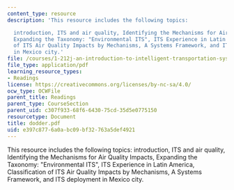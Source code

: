 ```yaml
---
content_type: resource
description: 'This resource includes the following topics:

  introduction, ITS and air quality, Identifying the Mechanisms for Air Quality Impacts,
  Expanding the Taxonomy: "Environmental ITS", ITS Experience in Latin America, Classification
  of ITS Air Quality Impacts by Mechanisms, A Systems Framework, and ITS deployment
  in Mexico city.'
file: /courses/1-212j-an-introduction-to-intelligent-transportation-systems-spring-2005/e397c8776a0abc09bf32763a5def4921_dodder.pdf
file_type: application/pdf
learning_resource_types:
- Readings
license: https://creativecommons.org/licenses/by-nc-sa/4.0/
ocw_type: OCWFile
parent_title: Readings
parent_type: CourseSection
parent_uid: c307f933-68f6-6430-75cd-35d5e0775150
resourcetype: Document
title: dodder.pdf
uid: e397c877-6a0a-bc09-bf32-763a5def4921
---
```

This resource includes the following topics:
introduction, ITS and air quality, Identifying the Mechanisms for Air Quality Impacts, Expanding the Taxonomy: "Environmental ITS", ITS Experience in Latin America, Classification of ITS Air Quality Impacts by Mechanisms, A Systems Framework, and ITS deployment in Mexico city.